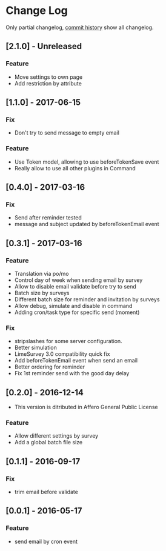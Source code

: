 # Change Log

Only partial changelog, [commit history](https://framagit.org/SondagePro-LimeSurvey-plugin/sendMailCron/commits/master) show all changelog.

## [2.1.0] - Unreleased

### Feature

- Move settings to own page
- Add restriction by attribute

## [1.1.0] - 2017-06-15

### Fix

- Don't try to send message to empty email 

### Feature

- Use Token model, allowing to use beforeTokenSave event
- Really allow to use all other plugins in Command

## [0.4.0] - 2017-03-16

### Fix

- Send after reminder tested
- message and subject updated by beforeTokenEmail event


## [0.3.1] - 2017-03-16

### Feature

- Translation via po/mo
- Control day of week when sending email by survey
- Allow to disable email validate before try to send
- Batch size by surveys
- Different batch size for reminder and invitation by surveys
- Allow debug, simulate and disable in command
- Adding cron/task type for specific send (moment)

### Fix

- stripslashes for some server configuration.
- Better simulation
- LimeSurvey 3.0 compatibility quick fix
- Add beforeTokenEmail event when send an email
- Better ordering for reminder
- Fix 1st reminder send with the good day delay

## [0.2.0] - 2016-12-14

- This version is ditributed in Affero General Public License

### Feature

- Allow different settings by survey
- Add a global batch file size

## [0.1.1] - 2016-09-17

### Fix

- trim email before validate

## [0.0.1] - 2016-05-17

### Feature
- send email by cron event
